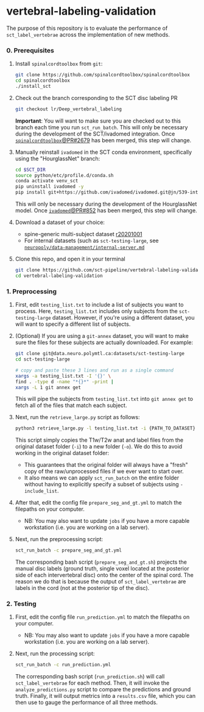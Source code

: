 # vertebral-labeling-validation

The purpose of this repository is to evaluate the performance of `sct_label_vertebrae` across the implementation of new methods.

### 0. Prerequisites

1. Install `spinalcordtoolbox` from `git`:

    ```bash
    git clone https://github.com/spinalcordtoolbox/spinalcordtoolbox
    cd spinalcordtoolbox
    ./install_sct
    ```
   
2. Check out the branch corresponding to the SCT disc labeling PR

    ```bash
    git checkout lr/Deep_vertebral_labeling
    ```

    **Important**: You will want to make sure you are checked out to this branch each time you run `sct_run_batch`. This will only be necessary during the development of the SCT/ivadomed integration. Once [`spinalcordtoolbox`@PR#2679](https://github.com/spinalcordtoolbox/spinalcordtoolbox/pull/2679) has been merged, this step will change.

3. Manually reinstall `ivadomed` in the SCT conda environment, specifically using the "HourglassNet" branch:

    ```bash
    cd $SCT_DIR
    source python/etc/profile.d/conda.sh
    conda activate venv_sct
    pip uninstall ivadomed -y
    pip install git+https://github.com/ivadomed/ivadomed.git@jn/539-intervertebral-disc-labeling-pose-estimation
    ```
    
    This will only be necessary during the development of the HourglassNet model. Once [`ivadomed`@PR#852](https://github.com/ivadomed/ivadomed/pull/852) has been merged, this step will change.

4. Download a dataset of your choice:

    - spine-generic multi-subject dataset [r20201001](https://github.com/spine-generic/data-multi-subject/releases/tag/r20201001)
    - For internal datasets (such as `sct-testing-large`, see [`neuropoly/data-management/internal-server.md`](https://github.com/neuropoly/data-management/blob/master/internal-server.md)

5. Clone this repo, and open it in your terminal

    ```bash
    git clone https://github.com/sct-pipeline/vertebral-labeling-validation
    cd vertebral-labeling-validation
    ```

### 1. Preprocessing

1. First, edit `testing_list.txt` to include a list of subjects you want to process. Here, `testing_list.txt` includes only subjects from the `sct-testing-large` dataset. However, if you're using a different dataset, you will want to specify a different list of subjects.

2. (Optional) If you are using a `git-annex` dataset, you will want to make sure the files for these subjects are actually downloaded. For example:

    ```bash
    git clone git@data.neuro.polymtl.ca:datasets/sct-testing-large  
    cd sct-testing-large
    
    # copy and paste these 3 lines and run as a single command
    xargs -a testing_list.txt -I '{}' \
    find . -type d -name "*{}*" -print | 
    xargs -L 1 git annex get
    ```
    
    This will pipe the subjects from `testing_list.txt` into `git annex get` to fetch all of the files that match each subject.

3. Next, run the `retrieve_large.py` script as follows:

    ```bash
    python3 retrieve_large.py -l testing_list.txt -i {PATH_TO_DATASET} -o {PATH_TO_STORE_RAW_TESTING_FILES}
    ```
    
    This script simply copies the T1w/T2w anat and label files from the original dataset folder (`-i`) to a new folder (`-o`). We do this to avoid working in the original dataset folder:

    - This guarantees that the original folder will always have a "fresh" copy of the raw/unprocessed files if we ever want to start over. 
    - It also means we can apply `sct_run_batch` on the entire folder without having to explicitly specify a subset of subjects using `-include_list`.

4. After that, edit the config file `prepare_seg_and_gt.yml` to match the filepaths on your computer.

    - NB: You may also want to update `jobs` if you have a more capable workstation (i.e. you are working on a lab server).

5. Next, run the preprocessing script:

    ```bash
    sct_run_batch -c prepare_seg_and_gt.yml
    ```

    The corresponding bash script (`prepare_seg_and_gt.sh`) projects the manual disc labels (ground truth, single voxel located at the posterior side of each intervertebral disc) onto the center of the spinal cord. The reason we do that is because the output of `sct_label_vertebrae` are labels in the cord (not at the posterior tip of the disc).

### 2. Testing

1. First, edit the config file `run_prediction.yml` to match the filepaths on your computer.

    - NB: You may also want to update `jobs` if you have a more capable workstation (i.e. you are working on a lab server).

2. Next, run the processing script:

    ```bash
    sct_run_batch -c run_prediction.yml
    ```
   
    The corresponding bash script (`run_prediction.sh`) will call `sct_label_vertebrae` for each method. Then, it will invoke the `analyze_predictions.py` script to compare the predictions and ground truth. Finally, it will output metrics into a `results.csv` file, which you can then use to gauge the performance of all three methods.